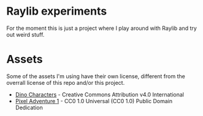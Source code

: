 # Raylib experiments

For the moment this is just a project where I play around with Raylib and try out weird stuff.


# Assets

Some of the assets I'm using have their own license, different from the overrall license of this repo and/or this project.

- [Dino Characters](https://arks.itch.io/dino-characters) - Creative Commons Attribution v4.0 International
- [Pixel Adventure 1](https://pixelfrog-assets.itch.io/pixel-adventure-1) - CC0 1.0 Universal (CC0 1.0)
Public Domain Dedication